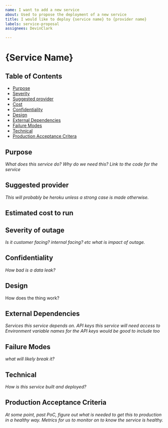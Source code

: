 ```yaml
---
name: I want to add a new service
about: Used to propose the deployment of a new service
title: I would like to deploy {service name} to {provider name}
labels: service-proposal
assignees: DevinClark

---
```


# {Service Name}

## Table of Contents
- [Purpose](#purpose)
- [Severity](#severity)
- [Suggested provider](#suggested-provider)
- [Cost](#estimated-cost-to-run)
- [Confidentiality](#confidentiality)
- [Design](#design)
- [External Dependencies](#external-dependencies)
- [Failure Modes](#failure-modes)
- [Technical](#technical)
- [Production Acceptance Critera](#production-acceptance-criteria)

## Purpose

_What does this service do?_
_Why do we need this?_
_Link to the code for the service_

## Suggested provider

_This will probably be heroku unless a strong case is made otherwise._

## Estimated cost to run

## Severity of outage

_Is it customer facing? internal facing? etc  what is impact of outage._

## Confidentiality

_How bad is a data leak?_

## Design

How does the thing work?

## External Dependencies

_Services this service depends on._
_API keys this service will need access to_
_Environment variable names for the API keys would be good to include too_

## Failure Modes

_what will likely break it?_

## Technical

_How is this service built and deployed?_


## Production Acceptance Criteria

_At some point, past PoC, figure out what is needed to get this to production in a healthy way. Metrics for us to monitor on to know the service is healthy._
